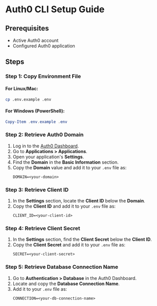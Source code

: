 # Auth0 CLI Setup Guide  

## Prerequisites  
- Active Auth0 account  
- Configured Auth0 application  

## Steps  

### Step 1: Copy Environment File  
#### For Linux/Mac:  
```bash
cp .env.example .env
```  

#### For Windows (PowerShell):  
```powershell
Copy-Item .env.example .env
```  

### Step 2: Retrieve Auth0 Domain  
1. Log in to the [Auth0 Dashboard](https://manage.auth0.com/dashboard/).  
2. Go to **Applications > Applications**.  
3. Open your application's **Settings**.  
4. Find the **Domain** in the **Basic Information** section.  
5. Copy the **Domain** value and add it to your `.env` file as:  
   ```
   DOMAIN=<your-domain>
   ```  

### Step 3: Retrieve Client ID  
1. In the **Settings** section, locate the **Client ID** below the **Domain**.  
2. Copy the **Client ID** and add it to your `.env` file as:  
   ```
   CLIENT_ID=<your-client-id>
   ```  

### Step 4: Retrieve Client Secret  
1. In the **Settings** section, find the **Client Secret** below the **Client ID**.  
2. Copy the **Client Secret** and add it to your `.env` file as:  
   ```
   SECRET=<your-client-secret>
   ```  

### Step 5: Retrieve Database Connection Name  
1. Go to **Authentication > Database** in the Auth0 Dashboard.  
2. Locate and copy the **Database Connection Name**.  
3. Add it to your `.env` file as:  
   ```
   CONNECTION=<your-db-connection-name>
   ```  
